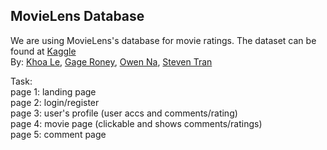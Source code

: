 ## MovieLens Database

We are using MovieLens's database for movie ratings. The dataset can be found at [Kaggle](https://www.kaggle.com/datasets/shubhammehta21/movie-lens-small-latest-dataset/)\
By: [Khoa Le](https://github.com/lenhatdangkhoa), [Gage Roney](https://github.com/ragegoney2), [Owen Na](https://github.com/owen-na), [Steven Tran](https://github.com/Tran-Steven)

Task: \
page 1: landing page \
page 2: login/register \
page 3: user's profile (user accs and comments/rating)\
page 4: movie page (clickable and shows comments/ratings)\
page 5: comment page